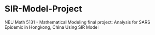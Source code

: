 # SIR-Model-Project
NEU Math 5131 - Mathematical Modeling final project: Analysis for SARS Epidemic in Hongkong, China Using SIR Model
